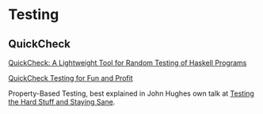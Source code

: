 # Testing

## QuickCheck

[QuickCheck: A Lightweight Tool for Random Testing of Haskell Programs](http://www.cs.tufts.edu/~nr/cs257/archive/john-hughes/quick.pdf)

[QuickCheck Testing for Fun and Profit](http://people.inf.elte.hu/center/fulltext.pdf)

Property-Based Testing, best explained in John Hughes own talk at [Testing the Hard Stuff and Staying Sane](https://www.youtube.com/watch?v=zi0rHwfiX1Q&list=PLZdCLR02grLp__wRg5OTavVj4wefg69hM).
